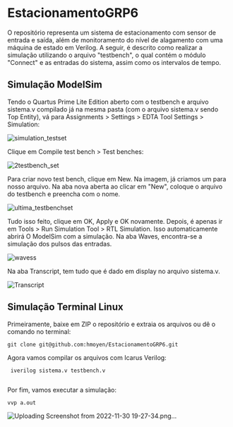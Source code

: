 # EstacionamentoGRP6
O repositório representa um sistema de estacionamento com sensor de entrada e saída, além de monitoramento do nível de alagamento com uma máquina de estado em Verilog.
A seguir, é descrito como realizar a simulação utilizando o arquivo "testbench", o qual contém o módulo "Connect" e as entradas do sistema, assim como os intervalos de tempo.
## Simulação ModelSim
Tendo o Quartus Prime Lite Edition aberto com o testbench e arquivo sistema.v compilado já na mesma pasta (com o arquivo sistema.v sendo Top Entity), vá para Assignments > Settings > EDTA Tool Settings > Simulation:

![simulation_testset](https://user-images.githubusercontent.com/100461457/204906926-ea2ab8a9-8c94-4b56-96c2-40f77b1acbb2.png)

Clique em Compile test bench > Test benches:

![2testbench_set](https://user-images.githubusercontent.com/100461457/204906191-e02b9490-0a40-499c-9190-cbefbff2288a.png)

Para criar novo test bench, clique em New. Na imagem, já criamos um para nosso arquivo. Na aba nova aberta ao clicar em "New", coloque o arquivo do testbench e preencha com o nome.

![ultima_testbenchset](https://user-images.githubusercontent.com/100461457/204907033-825f3732-57b6-4ec6-95e0-584180ca9a6e.png)

Tudo isso feito, clique em OK, Apply e OK novamente.
Depois, é apenas ir em Tools > Run Simulation Tool > RTL Simulation. Isso automaticamente abrirá O ModelSim com a simulação. Na aba Waves, encontra-se a simulação dos pulsos das entradas.

![wavess](https://user-images.githubusercontent.com/100461457/204911868-7e814741-47d0-4b4f-916b-617673d36130.png)

Na aba Transcript, tem tudo que é dado em display no arquivo sistema.v.

![Transcript](https://user-images.githubusercontent.com/100461457/204911898-b5a51bb4-829a-40ea-a9f0-5b911657c8b1.png)

## Simulação Terminal Linux

  Primeiramente, baixe em ZIP o repositório e extraia os arquivos ou dê o comando no terminal:
  ```
  git clone git@github.com:hmoyen/EstacionamentoGRP6.git
  
  ```
Agora vamos compilar os arquivos com Icarus Verilog:

 ```
  iverilog sistema.v testbench.v
  
  ```
  Por fim, vamos executar a simulação:
  
   ```
  vvp a.out
  
  ```
  
  ![Uploading Screenshot from 2022-11-30 19-27-34.png…]()

  
  
